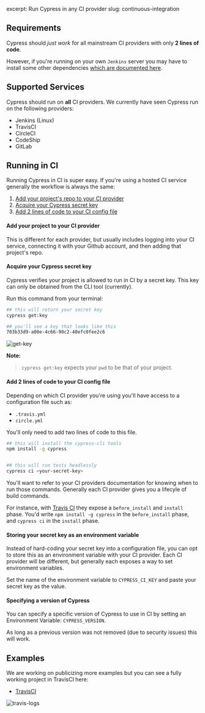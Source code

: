 excerpt: Run Cypress in any CI provider
slug: continuous-integration

## Requirements

Cypress should *just work* for all mainstream CI providers with only **2 lines of code**.

However, if you're running on your own `Jenkins` server you may have to install some other dependencies [which are documented here](http://on.cypress.io/guides/troubleshooting).

## Supported Services

Cypress should run on **all** CI providers. We currently have seen Cypress run on the following providers:

- Jenkins (Linux)
- TravisCI
- CircleCI
- CodeShip
- GitLab

## Running in CI

Running Cypress in CI is super easy. If you're using a hosted CI service generally the workflow is always the same:

1. [Add your project's repo to your CI provider](#add-your-project-to-your-ci-provider)
2. [Acquire your Cypress secret key](#acquire-your-cypress-secret-key)
3. [Add 2 lines of code to your CI config file](#add-2-lines-of-code-to-your-ci-config-file)

#### Add your project to your CI provider

This is different for each provider, but usually includes logging into your CI service, connecting it with your Github account, and then adding that project's repo.

#### Acquire your Cypress secret key

Cypress verifies your project is allowed to run in CI by a secret key. This key can only be obtained from the CLI tool (currently).

Run this command from your terminal:

```bash
## this will return your secret key
cypress get:key
```

```bash
## you'll see a key that looks like this
703b33d9-a00e-4c66-90c2-40efc0fee2c6
```

![get-key](https://cloud.githubusercontent.com/assets/1268976/9291525/8ea13f28-4393-11e5-955e-1a41fee12f5f.gif)

**Note:**
> `cypress get:key` expects your `pwd` to be that of your project.

#### Add 2 lines of code to your CI config file

Depending on which CI provider you're using you'll have access to a configuration file such as:

- `.travis.yml`
- `circle.yml`

You'll only need to add two lines of code to this file.

```bash
## this will install the cypress-cli tools
npm install -g cypress


## this will run tests headlessly
cypress ci <your-secret-key>
```

You'll want to refer to your CI providers documentation for knowing when to run those commands. Generally each CI provider gives you a lifecyle of build commands.

For instance, with [Travis CI](https://docs.travis-ci.com/user/customizing-the-build/#The-Build-Lifecycle) they expose a `before_install` and `install` phase. You'd write `npm install -g cypress` in the `before_install` phase, and `cypress ci` in the `install` phase.

#### Storing your secret key as an environment variable

Instead of hard-coding your secret key into a configuration file, you can opt to store this as an environment variable with your CI provider. Each CI provider will be different, but generally each exposes a way to set environment variables.

Set the name of the environment variable to `CYPRESS_CI_KEY` and paste your secret key as the value.

#### Specifying a version of Cypress

You can specify a specific version of Cypress to use in CI by setting an Environment Variable: `CYPRESS_VERSION`.

As long as a previous version was not removed (due to security issues) this will work.

## Examples

We are working on publicizing more examples but you can see a fully working project in TravisCI here:

- [TravisCI](https://github.com/cypress-io/examples-react-travis-ci#4-run-in-travis-ci)

![travis-logs](https://cloud.githubusercontent.com/assets/1268976/9291527/8ea21024-4393-11e5-86b7-80e3b5d1047e.gif)

